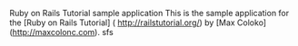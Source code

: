 Ruby on Rails Tutorial sample application 
This is the sample application for the [Ruby on Rails Tutorial] (
http://railstutorial.org/) by [Max Coloko] (http://maxcolonc.com).
sfs

